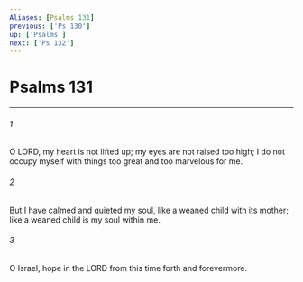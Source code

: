 ```yaml
---
Aliases: [Psalms 131]
previous: ['Ps 130']
up: ['Psalms']
next: ['Ps 132']
---
```

# Psalms 131

***

 

###### 1 
O LORD, my heart is not lifted up; 
 my eyes are not raised too high; 
 I do not occupy myself with things 
 too great and too marvelous for me. 
 
 

###### 2 
But I have calmed and quieted my soul, 
 like a weaned child with its mother; 
 like a weaned child is my soul within me.
 
 

###### 3 
O Israel, hope in the LORD 
 from this time forth and forevermore.
 

